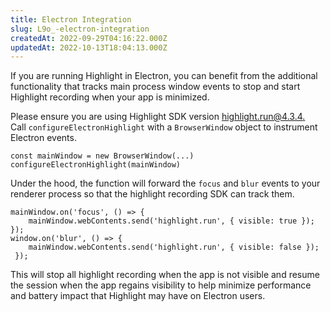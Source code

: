 ```yaml
---
title: Electron Integration
slug: L9o_-electron-integration
createdAt: 2022-09-29T04:16:22.000Z
updatedAt: 2022-10-13T18:04:13.000Z
---
```


If you are running Highlight in Electron, you can benefit from the additional functionality that tracks main process window events to stop and start Highlight recording when your app is minimized.

Please ensure you are using Highlight SDK version [highlight.run@4.3.4.](https://www.npmjs.com/package/highlight.run/v/4.3.4) Call `configureElectronHighlight` with a `BrowserWindow` object to instrument Electron events.

```Text
const mainWindow = new BrowserWindow(...)
configureElectronHighlight(mainWindow)
```

Under the hood, the function will forward the `focus` and `blur` events to your renderer process so that the highlight recording SDK can track them.

```Text
mainWindow.on('focus', () => {
    mainWindow.webContents.send('highlight.run', { visible: true });
});
window.on('blur', () => {
    mainWindow.webContents.send('highlight.run', { visible: false });
 });
```

This will stop all highlight recording when the app is not visible and resume the session when the app regains visibility to help minimize performance and battery impact that Highlight may have on Electron users.

